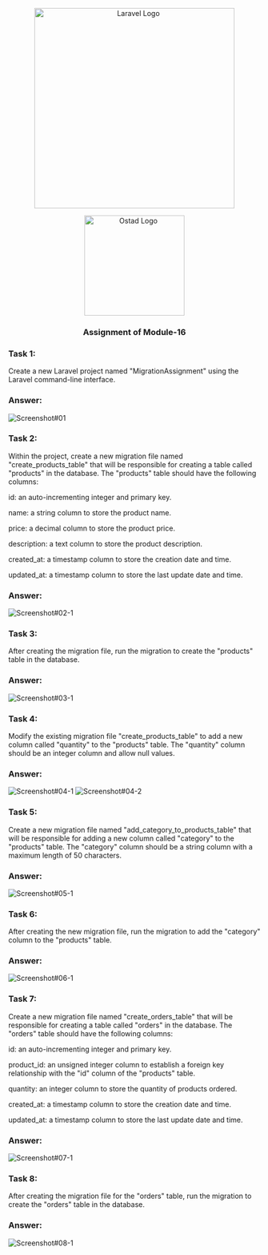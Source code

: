 <p align="center"><a href="https://laravel.com" target="_blank"><img src="https://raw.githubusercontent.com/laravel/art/master/logo-lockup/5%20SVG/2%20CMYK/1%20Full%20Color/laravel-logolockup-cmyk-red.svg" width="400" alt="Laravel Logo"></a></p>
<p align="center"><a href="https://ostad.app/" target="_blank"><img src="https://github.com/alamin-php/ostad-assingment/blob/master/module-14/public/assets/ostad-app-logo-vector.png?raw=true" width="200" alt="Ostad Logo"></a></p>
<h3 align="center">Assignment of Module-16</h3>

### Task 1: 
Create a new Laravel project named "MigrationAssignment" using the Laravel command-line interface.

### Answer:

![Screenshot#01](https://github.com/alamin-php/ostad-assingment/blob/master/module-16/public/images/a-1-1.png?raw=true)

### Task 2:
Within the project, create a new migration file named "create_products_table" that will be responsible for creating a table called "products" in the database. The "products" table should have the following columns:


id: an auto-incrementing integer and primary key.

name: a string column to store the product name.

price: a decimal column to store the product price.

description: a text column to store the product description.

created_at: a timestamp column to store the creation date and time.

updated_at: a timestamp column to store the last update date and time.

### Answer:
![Screenshot#02-1](https://github.com/alamin-php/ostad-assingment/blob/master/module-16/public/images/a-2-1.png?raw=true)
### Task 3:
After creating the migration file, run the migration to create the "products" table in the database.
### Answer:
![Screenshot#03-1](https://github.com/alamin-php/ostad-assingment/blob/master/module-16/public/images/a-3-1.png?raw=true)
### Task 4:
Modify the existing migration file "create_products_table" to add a new column called "quantity" to the "products" table. The "quantity" column should be an integer column and allow null values.
### Answer:
![Screenshot#04-1](https://github.com/alamin-php/ostad-assingment/blob/master/module-16/public/images/a-4-1.png?raw=true)
![Screenshot#04-2](https://github.com/alamin-php/ostad-assingment/blob/master/module-16/public/images/a-4-2.png?raw=true)

### Task 5:
Create a new migration file named "add_category_to_products_table" that will be responsible for adding a new column called "category" to the "products" table. The "category" column should be a string column with a maximum length of 50 characters.

### Answer:
![Screenshot#05-1](https://github.com/alamin-php/ostad-assingment/blob/master/module-16/public/images/5-1-1.png?raw=true)

### Task 6:
After creating the new migration file, run the migration to add the "category" column to the "products" table.
### Answer:
![Screenshot#06-1](https://github.com/alamin-php/ostad-assingment/blob/master/module-16/public/images/6-1-1.png?raw=true)

### Task 7:
Create a new migration file named "create_orders_table" that will be responsible for creating a table called "orders" in the database. The "orders" table should have the following columns:

id: an auto-incrementing integer and primary key.

product_id: an unsigned integer column to establish a foreign key relationship with the "id" column of the "products" table.

quantity: an integer column to store the quantity of products ordered.

created_at: a timestamp column to store the creation date and time.

updated_at: a timestamp column to store the last update date and time.
### Answer:
![Screenshot#07-1](https://github.com/alamin-php/ostad-assingment/blob/master/module-16/public/images/7-1-1.png?raw=true)

### Task 8:
After creating the migration file for the "orders" table, run the migration to create the "orders" table in the database.
### Answer:
![Screenshot#08-1](https://github.com/alamin-php/ostad-assingment/blob/master/module-16/public/images/8-1-1.png?raw=true)

